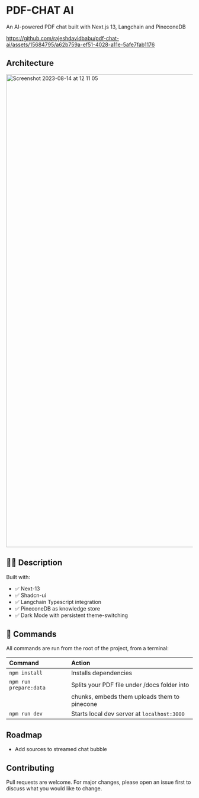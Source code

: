 # PDF-CHAT AI

An AI-powered PDF chat built with Next.js 13, Langchain and PineconeDB

https://github.com/rajeshdavidbabu/pdf-chat-ai/assets/15684795/a62b759a-ef51-4028-a11e-5afe7fab1176

## Architecture
<img width="1275" alt="Screenshot 2023-08-14 at 12 11 05" src="https://github.com/rajeshdavidbabu/pdf-chat-ai/assets/15684795/4635271e-d580-4a26-a892-bc77d905cf72">


## 👩‍🚀 Description

Built with:
- ✅ Next-13
- ✅ Shadcn-ui
- ✅ Langchain Typescript integration
- ✅ PineconeDB as knowledge store
- ✅ Dark Mode with persistent theme-switching

## 🧞 Commands

All commands are run from the root of the project, from a terminal:

| Command               | Action                                      |
| :-------------------- | :------------------------------------------ |
| `npm install`         | Installs dependencies                       |
| `npm run prepare:data`| Splits your PDF file under /docs folder into|
|                       | chunks, embeds them uploads them to pinecone|
| `npm run dev`         | Starts local dev server at `localhost:3000` |

## Roadmap
- Add sources to streamed chat bubble

## Contributing

Pull requests are welcome. For major changes, please open an issue first
to discuss what you would like to change.
